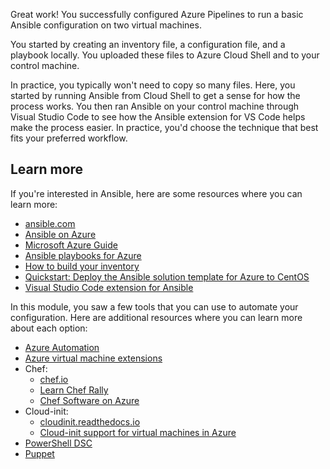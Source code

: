 Great work! You successfully configured Azure Pipelines to run a basic Ansible configuration on two virtual machines.

You started by creating an inventory file, a configuration file, and a playbook locally. You uploaded these files to Azure Cloud Shell and to your control machine.

In practice, you typically won't need to copy so many files. Here, you started by running Ansible from Cloud Shell to get a sense for how the process works. You then ran Ansible on your control machine through Visual Studio Code to see how the Ansible extension for VS Code helps make the process easier. In practice, you'd choose the technique that best fits your preferred workflow.

## Learn more

If you're interested in Ansible, here are some resources where you can learn more:

* [ansible.com](https://www.ansible.com/?azure-portal=true)
* [Ansible on Azure](https://docs.microsoft.com/azure/ansible/?azure-portal=true)
* [Microsoft Azure Guide](https://docs.ansible.com/ansible/latest/scenario_guides/guide_azure.html?azure-portal=true)
* [Ansible playbooks for Azure](https://github.com/Azure-Samples/ansible-playbooks?azure-portal=true)
* [How to build your inventory](https://docs.ansible.com/ansible/latest/user_guide/intro_inventory.html?azure-portal=true)
* [Quickstart: Deploy the Ansible solution template for Azure to CentOS](https://docs.microsoft.com/azure/ansible/ansible-deploy-solution-template?azure-portal=true)
* [Visual Studio Code extension for Ansible](https://marketplace.visualstudio.com/items?itemName=vscoss.vscode-ansible&azure-portal=true)

In this module, you saw a few tools that you can use to automate your configuration. Here are additional resources where you can learn more about each option:

* [Azure Automation](https://docs.microsoft.com/azure/automation/automation-intro?azure-portal=true)
* [Azure virtual machine extensions](https://docs.microsoft.com/azure/virtual-machines/extensions/overview?azure-portal=true)
* Chef:
  * [chef.io](https://www.chef.io/?azure-portal=true)
  * [Learn Chef Rally](https://learn.chef.io/?azure-portal=true)
  * [Chef Software on Azure](https://docs.microsoft.com/azure/chef/?azure-portal=true)
* Cloud-init:
  * [cloudinit.readthedocs.io](https://cloudinit.readthedocs.io/?azure-portal=true)
  * [Cloud-init support for virtual machines in Azure](https://docs.microsoft.com/azure/virtual-machines/linux/using-cloud-init?azure-portal=true)
* [PowerShell DSC](https://docs.microsoft.com/powershell/scripting/dsc/overview/overview?view=powershell-6?azure-portal=true)
* [Puppet](https://puppet.com/?azure-portal=true)